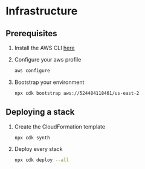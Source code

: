 # Infrastructure

## Prerequisites

1. Install the AWS CLI [here](https://docs.aws.amazon.com/cli/latest/userguide/getting-started-install.html)
2. Configure your aws profile

   ```sh
   aws configure
   ```

3. Bootstrap your environment

   ```sh
   npx cdk bootstrap aws://524484118461/us-east-2
   ```

## Deploying a stack

1. Create the CloudFormation template

   ```sh
   npx cdk synth
   ```

2. Deploy every stack

   ```sh
   npx cdk deploy --all
   ```
